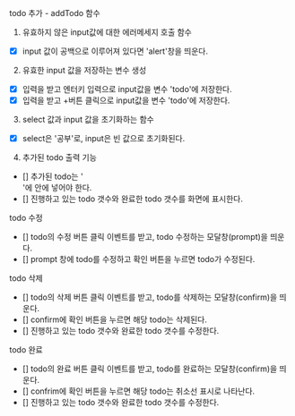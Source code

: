 todo 추가 - addTodo 함수

1. 유효하지 않은 input값에 대한 에러메세지 호출 함수
- [x] input 값이 공백으로 이루어져 있다면 'alert'창을 띄운다.

2. 유효한 input 값을 저장하는 변수 생성
- [x] 입력을 받고 엔터키 입력으로 input값을 변수 'todo'에 저장한다.
- [x] 입력을 받고 +버튼 클릭으로 input값을 변수 'todo'에 저장한다.

3. select 값과 input 값을 초기화하는 함수
- [x] select은 '공부'로, input은 빈 값으로 초기화된다.

4. 추가된 todo 출력 기능
- [] 추가된 todo는 '<ul id="todo-list"></ul>'에 안에 넣어야 한다.
- [] 진행하고 있는 todo 갯수와 완료한 todo 갯수를 화면에 표시한다.


todo 수정
- [] todo의 수정 버튼 클릭 이벤트를 받고, todo 수정하는 모달창(prompt)을 띄운다.
- [] prompt 창에 todo를 수정하고 확인 버튼을 누르면 todo가 수정된다.

todo 삭제
- [] todo의 삭제 버튼 클릭 이벤트를 받고, todo를 삭제하는 모달창(confirm)을 띄운다.
- [] confirm에 확인 버튼을 누르면 해당 todo는 삭제된다.
- [] 진행하고 있는 todo 갯수와 완료한 todo 갯수를 수정한다.

todo 완료
- [] todo의 완료 버튼 클릭 이벤트를 받고, todo를 완료하는 모달창(confirm)을 띄운다.
- [] confrim에 확인 버튼을 누르면 해당 todo는 취소선 표시로 나타난다.
- [] 진행하고 있는 todo 갯수와 완료한 todo 갯수를 수정한다.
